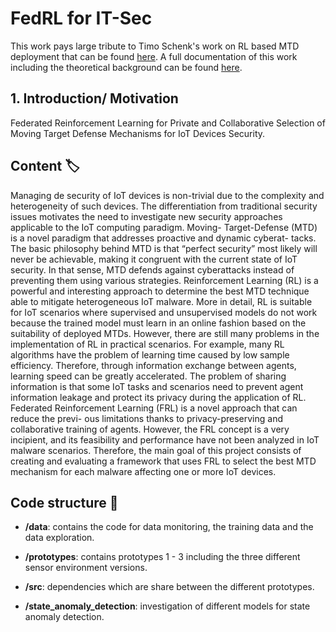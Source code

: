 # FedRL for IT-Sec

This work pays large tribute to Timo Schenk's work on RL based MTD deployment that can be found [here](https://github.com/Leitou/rl-based-mtd).
A full documentation of this work including the theoretical background can be found [here](https://www.overleaf.com/read/sjmchctvctxp).

## 1. Introduction/ Motivation
Federated Reinforcement Learning for Private and Collaborative Selection of Moving Target Defense Mechanisms for IoT Devices Security.

## Content :label:
Managing de security of IoT devices is non-trivial due to the complexity and heterogeneity of such devices. The differentiation from traditional security issues motivates the need to investigate new security approaches applicable to the IoT computing paradigm. Moving- Target-Defense (MTD) is a novel paradigm that addresses proactive and dynamic cyberat- tacks. The basic philosophy behind MTD is that “perfect security” most likely will never be achievable, making it congruent with the current state of IoT security. In that sense, MTD defends against cyberattacks instead of preventing them using various strategies.
Reinforcement Learning (RL) is a powerful and interesting approach to determine the best MTD technique able to mitigate heterogeneous IoT malware. More in detail, RL is suitable for IoT scenarios where supervised and unsupervised models do not work because the trained model must learn in an online fashion based on the suitability of deployed MTDs. However, there are still many problems in the implementation of RL in practical scenarios. For example, many RL algorithms have the problem of learning time caused by low sample efficiency. Therefore, through information exchange between agents, learning speed can be greatly accelerated. The problem of sharing information is that some IoT tasks and scenarios need to prevent agent information leakage and protect its privacy during the application of RL. Federated Reinforcement Learning (FRL) is a novel approach that can reduce the previ- ous limitations thanks to privacy-preserving and collaborative training of agents. However, the FRL concept is a very incipient, and its feasibility and performance have not been analyzed in IoT malware scenarios. Therefore, the main goal of this project consists of creating and evaluating a framework that uses FRL to select the best MTD mechanism for each malware affecting one or more IoT devices.

## Code structure :book:
- **/data**: contains the code for data monitoring, the training data and the data exploration.

- **/prototypes**: contains prototypes 1 - 3 including the three different sensor environment versions.

- **/src**: dependencies which are share between the different prototypes.

- **/state_anomaly_detection**: investigation of different models for state anomaly detection.


